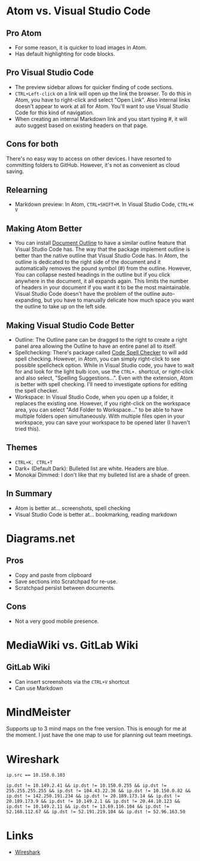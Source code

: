 # Atom vs. Visual Studio Code
## Pro Atom
* For some reason, it is quicker to load images in Atom.
* Has default highlighting for code blocks.

## Pro Visual Studio Code
* The preview sidebar allows for quicker finding of code sections.
* `CTRL+Left-click` on a link will open up the link the browser. To do this in Atom, you have to right-click and select "Open Link". Also internal links doesn't appear to work at all for Atom. You'll want to use Visual Studio Code for this kind of navigation.
* When creating an internal Markdown link and you start typing #, it will auto suggest based on existing headers on that page.

## Cons for both
There's no easy way to access on other devices. I have resorted to committing folders to GitHub. However, it's not as convenient as cloud saving.

## Relearning
* Markdown preview: In Atom, `CTRL+SHIFT+M`. In Visual Studio Code, `CTRL+K V`

## Making Atom Better
* You can install [Document Outline](https://atom.io/packages/document-outline) to have a similar outline feature that Visual Studio Code has. The way that the package implement outline is better than the native outline that Visual Studio Code has. In Atom, the outline is dedicated to the right side of the document and it automatically removes the pound symbol (#) from the outline. However, You can collapse nested headings in the outline but if you click anywhere in the document, it all expands again. This limits the number of headers in your document if you want it to be the most maintainable. Visual Studio Code doesn't have the problem of the outline auto-expanding, but you have to manually delicate how much space you want the outline to take up on the left side.

## Making Visual Studio Code Better
* Outline: The Outline pane can be dragged to the right to create a right panel area allowing the Outline to have an entire panel all to itself.
* Spellchecking: There's package called [Code Spell Checker](https://marketplace.visualstudio.com/items?itemName=streetsidesoftware.code-spell-checker) to will add spell checking. However, in Atom, you can simply right-click to see possible spellcheck option. While in Visual Studio code, you have to wait for and look for the light bulb icon, use the `CTRL+.` shortcut, or right-click and also select, "Spelling Suggestions...". Even with the extension, Atom is better with spell checking. I'll need to investigate options for editing the spell checker.
* Workspace: In Visual Studio Code, when you open up a folder, it replaces the existing one. However, if you right-click on the workspace area, you can select "Add Folder to Workspace..." to be able to have multiple folders open simultaneously. With multiple files open in your workspace, you can save your workspace to be opened later (I haven't tried this).

## Themes
* `CTRL+K, CTRL+T`
* Dark+ (Default Dark): Bulleted list are white. Headers are blue.
* Monokai Dimmed: I don't like that my bulleted list are a shade of green. 

## In Summary
* Atom is better at... screenshots, spell checking
* Visual Studio Code is better at... bookmarking, reading markdown

# Diagrams.net
## Pros
* Copy and paste from clipboard
* Save sections into Scratchpad for re-use.
* Scratchpad persist between documents.

## Cons
* Not a very good mobile presence.

# MediaWiki vs. GitLab Wiki
## GitLab Wiki
* Can insert screenshots via the `CTRL+V` shortcut
* Can use Markdown

# MindMeister
Supports up to 3 mind maps on the free version. This is enough for me at the moment. I just have the one map to use for planning out team meetings. 

# Wireshark
```
ip.src == 10.150.0.103

ip.dst != 10.149.2.41 && ip.dst != 10.150.0.255 && ip.dst != 255.255.255.255 && ip.dst != 104.43.22.36 && ip.dst != 10.150.0.82 && ip.dst != 142.250.191.234 && ip.dst != 20.189.173.14 && ip.dst != 20.189.173.9 && ip.dst != 10.149.2.1 && ip.dst != 20.44.10.123 && ip.dst != 10.149.2.11 && ip.dst != 13.69.116.104 && ip.dst != 52.168.112.67 && ip.dst != 52.191.219.104 && ip.dst != 52.96.163.50
```

# Links
* [Wireshark](https://www.wireshark.org/#download)

